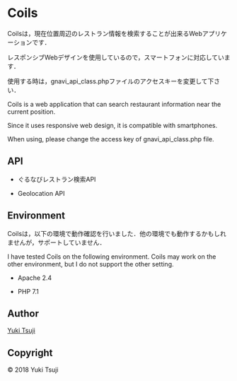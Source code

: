 Coils
====
Coilsは，現在位置周辺のレストラン情報を検索することが出来るWebアプリケーションです．

レスポンシブWebデザインを使用しているので，スマートフォンに対応しています．

使用する時は，gnavi_api_class.phpファイルのアクセスキーを変更して下さい．

Coils is a web application that can search restaurant information near the current position.

Since it uses responsive web design, it is compatible with smartphones.

When using, please change the access key of gnavi_api_class.php file.

## API
+ ぐるなびレストラン検索API

+ Geolocation API

## Environment
Coilsは，以下の環境で動作確認を行いました．他の環境でも動作するかもしれませんが，サポートしていません．

I have tested Coils on the following environment. Coils may work on the other environment, but I do not support the other setting.

+ Apache 2.4

+ PHP 7.1

## Author
[Yuki Tsuji](https://github.com/coils)

## Copyright
© 2018 Yuki Tsuji
